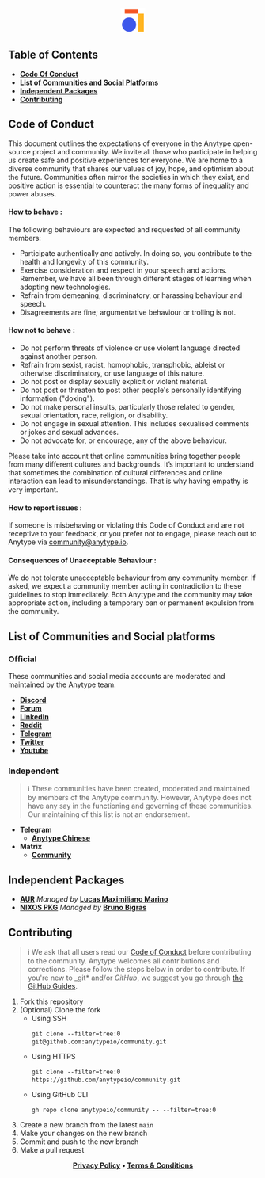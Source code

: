 <p align="center">
    <a href="https://www.anytype.io">
        <img src="assets/anytype-logo.svg" alt="Logo" width="50px" height="50px">
    </a>
</p>

## Table of Contents

- [**Code Of Conduct**](#code-of-conduct)
- [**List of Communities and Social Platforms**](#list-of-communities-and-social-platforms)
- [**Independent Packages**](#independent-packages)
- [**Contributing**](#contributing)

## Code of Conduct

This document outlines the expectations of everyone in the Anytype open-source project and community. We invite all those who participate in helping us create safe and positive experiences for everyone. We are home to a diverse community that shares our values of joy, hope, and optimism about the future. Communities often mirror the societies in which they exist, and positive action is essential to counteract the many forms of inequality and power abuses.

#### How to behave :

The following behaviours are expected and requested of all community members:

- Participate authentically and actively. In doing so, you contribute to the health and longevity of this community.
- Exercise consideration and respect in your speech and actions. Remember, we have all been through different stages of learning when adopting new technologies.
- Refrain from demeaning, discriminatory, or harassing behaviour and speech.
- Disagreements are fine; argumentative behaviour or trolling is not.

#### How not to behave :

- Do not perform threats of violence or use violent language directed against another person.
- Refrain from sexist, racist, homophobic, transphobic, ableist or otherwise discriminatory, or use language of this nature.
- Do not post or display sexually explicit or violent material.
- Do not post or threaten to post other people's personally identifying information ("doxing").
- Do not make personal insults, particularly those related to gender, sexual orientation, race, religion, or disability.
- Do not engage in sexual attention. This includes sexualised comments or jokes and sexual advances.
- Do not advocate for, or encourage, any of the above behaviour.

Please take into account that online communities bring together people from many different cultures and backgrounds. It’s important to understand that sometimes the combination of cultural differences and online interaction can lead to misunderstandings. That is why having empathy is very important.

#### How to report issues :

If someone is misbehaving or violating this Code of Conduct and are not receptive to your feedback, or you prefer not to engage, please reach out to Anytype via community@anytype.io.

#### Consequences of Unacceptable Behaviour :

We do not tolerate unacceptable behaviour from any community member. If asked, we expect a community member acting in contradiction to these guidelines to stop immediately. Both Anytype and the community may take appropriate action, including a temporary ban or permanent expulsion from the community.

## List of Communities and Social platforms

### Official

These communities and social media accounts are moderated and maintained by the Anytype team.

- [**Discord**](https://discord.gg/anytype)
- [**Forum**](https://community.anytype.io)
- [**LinkedIn**](https://www.linkedin.com/company/anytype)
- [**Reddit**](https://www.reddit.com/r/anytype)
- [**Telegram**](https://t.me/anytype)
- [**Twitter**](https://twitter.com/anytypelabs)
- [**Youtube**](https://www.youtube.com/channel/UCIqBAGm9K8MLS0btbXr9JkQ/featured)

### Independent

> ℹ️ These communities have been created, moderated and maintained by members of the Anytype community. However, Anytype does not have any say in the functioning and governing of these communities. Our maintaining of this list is not an endorsement.

- **Telegram**
  - [**Anytype Chinese**](https://t.me/anytype_cn)
- **Matrix**
  - [**Community**](https://app.element.io/#/room/#anytype:matrix.org)
## Independent Packages

- [**AUR**](https://aur.archlinux.org/packages/anytype-bin) *Managed by* [**Lucas Maximiliano Marino**](https://github.com/elementh)
- [**NIXOS PKG**](https://search.nixos.org/packages?channel=unstable&show=anytype&from=0&size=50&sort=relevance&type=packages&query=anytype) *Managed by* [**Bruno Bigras**](https://github.com/bbigras)

## Contributing

> ℹ️ We ask that all users read our [Code of Conduct](#code-of-conduct) before contributing to the community.
> Anytype welcomes all contributions and corrections. Please follow the steps below in order to contribute. If you're new to \_git\* and/or _GitHub_, we suggest you go through [the GitHub Guides](https://guides.github.com/introduction/flow/).

1. Fork this repository
2. (Optional) Clone the fork
   - Using SSH
     ```shell
     git clone --filter=tree:0 git@github.com:anytypeio/community.git
     ```
   - Using HTTPS
     ```shell
     git clone --filter=tree:0 https://github.com/anytypeio/community.git
     ```
   - Using GitHub CLI
     ```shell
     gh repo clone anytypeio/community -- --filter=tree:0
     ```
3. Create a new branch from the latest `main`
4. Make your changes on the new branch
5. Commit and push to the new branch
6. Make a pull request

<p align="center">
    <a href="https://anytype.io/terms.pdf"><b>Privacy Policy</a> •
    <a href="https://anytype.io/terms.pdf"><b>Terms & Conditions</a>
</p>

